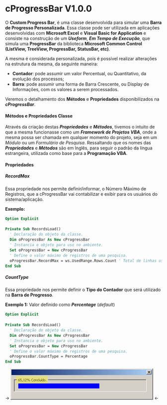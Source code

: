 # cProgressBar V1.0.0

O __Custom Progress Bar__, é uma classe desenvolvida para simular uma __Barra de Progresso Personalizada__. Essa classe pode ser utilizada em aplicações desenvolvidas com __Microsoft Excel__ e __Visual Basic for Application__ e consiste na construção de um ___Useform___, ___Em Tempo de Execução___, que simula uma __ProgressBar__ da biblioteca __Microsoft Common Control (ListView, TreeView, ProgressBar, StatusBar, etc)__.

A mesma é considerada personalizada, pois é possível realizar alterações na estrutura da mesma, da seguinte maneira:
- __Contador__: pode assumir um valor Percentual, ou Quantitativo, da evolução dos processos;
- __Barra__: pode assumir uma forma de Barra Crescente, ou Display de Informações, com os valores a serem processados.

Veremos o detalhamento dos __Métodos__ e __Propriedades__ disponibilizados na ___cProgressBar___.

#### Métodos e Propriedades Classe

Através da criação destas ___Propriedades___ e ___Métodos___, tivemos o intuito de que a mesma funcionasse como um ___Framework de Projetos VBA___, onde a mesma possa ser chamada em qualquer momento do projeto, seja em um _Módulo_ ou um _Formulário de Pesquisa_. 
Ressaltando que os nomes das ___Propriedades___ e ___Métodos___ são em Inglês, para seguir o padrão da língua estrangeira, utilizada como base para a __Programação VBA__.

#### Propriedades

##### RecordMax

Essa propriedade nos permite definir/informar, o Número Máximo de Registros, que a cProgressBar vai contabilizar e exibir para os usuários do sistema/aplicação. 

__Exemplo:__
```vb
Option Explicit

Private Sub RecordsLoad()
  ' Declaração do objeto da classe.
  Dim oProgressBar As New cProgressBar
  ' Instancia o objeto para uso no ambiente.
  Set oProgressBar = New cProgressBar
  ' Define o valor máximo de registros de uma pesquisa.
  oProgressBar.RecordMax = ws.UsedRange.Rows.Count ' Total de linhas usadas em uma Sheet, por exemplo.
End Sub
```

##### CountType

Essa propriedade nos permite definir o __Tipo do Contador__ que será utilizado na __Barra de Progresso__.

__Exemplo 1:__ Valor definido como ___Percentage___ (_default_)
```vb
Option Explicit

Private Sub RecordsLoad()
  ' Declaração do objeto da classe.
  Dim oProgressBar As New cProgressBar
  ' Instancia o objeto para uso no ambiente.
  Set oProgressBar = New cProgressBar
  ' Define o valor máximo de registros de uma pesquisa.
  oProgressBar.CountType = Percentage
End Sub
```
-> ![Imagem com o Tipo de Contador, definido como Percentual](https://github.com/MikelSFraga/CustomProgressBar/blob/master/img/CountType_Percentage.png) <-
